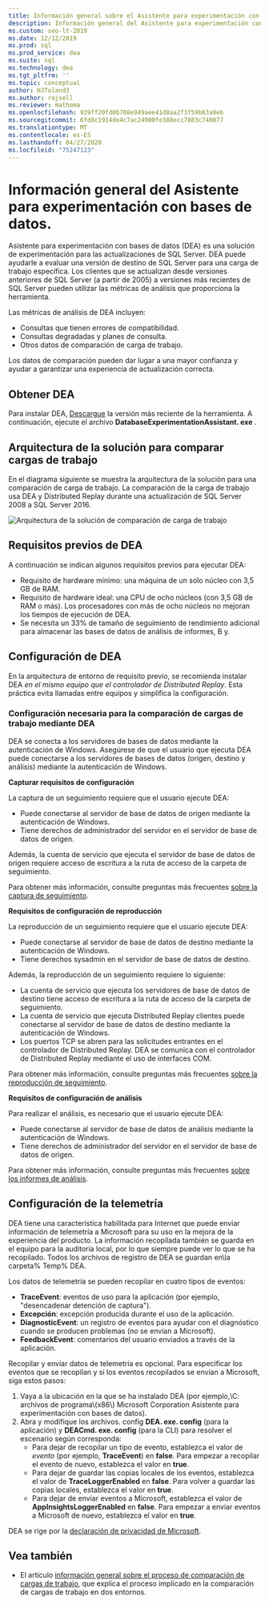 ```yaml
---
title: Información general sobre el Asistente para experimentación con bases de datos
description: Información general del Asistente para experimentación con bases de datos.
ms.custom: seo-lt-2019
ms.date: 12/12/2019
ms.prod: sql
ms.prod_service: dea
ms.suite: sql
ms.technology: dea
ms.tgt_pltfrm: ''
ms.topic: conceptual
author: HJToland3
ms.author: rajsell
ms.reviewer: mathoma
ms.openlocfilehash: 939ff20fd0b708e949aee41d8aa2f3f59b63a9eb
ms.sourcegitcommit: 6fd8c1914de4c7ac24900fe388ecc7883c740077
ms.translationtype: MT
ms.contentlocale: es-ES
ms.lasthandoff: 04/27/2020
ms.locfileid: "75247123"
---
```

# <a name="overview-of-database-experimentation-assistant"></a>Información general del Asistente para experimentación con bases de datos.

Asistente para experimentación con bases de datos (DEA) es una solución de experimentación para las actualizaciones de SQL Server. DEA puede ayudarle a evaluar una versión de destino de SQL Server para una carga de trabajo específica. Los clientes que se actualizan desde versiones anteriores de SQL Server (a partir de 2005) a versiones más recientes de SQL Server pueden utilizar las métricas de análisis que proporciona la herramienta.

Las métricas de análisis de DEA incluyen:

- Consultas que tienen errores de compatibilidad.
- Consultas degradadas y planes de consulta.
- Otros datos de comparación de carga de trabajo.

Los datos de comparación pueden dar lugar a una mayor confianza y ayudar a garantizar una experiencia de actualización correcta.

## <a name="get-dea"></a>Obtener DEA

Para instalar DEA, [Descargue](https://www.microsoft.com/download/details.aspx?id=54090) la versión más reciente de la herramienta. A continuación, ejecute el archivo **DatabaseExperimentationAssistant. exe** .

## <a name="solution-architecture-for-comparing-workloads"></a>Arquitectura de la solución para comparar cargas de trabajo

En el diagrama siguiente se muestra la arquitectura de la solución para una comparación de carga de trabajo. La comparación de la carga de trabajo usa DEA y Distributed Replay durante una actualización de SQL Server 2008 a SQL Server 2016.

![Arquitectura de la solución de comparación de carga de trabajo](./media/database-experimentation-assistant-overview/dea-overview-compare-solution-architecture.png)

## <a name="dea-prerequisites"></a>Requisitos previos de DEA

A continuación se indican algunos requisitos previos para ejecutar DEA:

- Requisito de hardware mínimo: una máquina de un solo núcleo con 3,5 GB de RAM.
- Requisito de hardware ideal: una CPU de ocho núcleos (con 3,5 GB de RAM o más). Los procesadores con más de ocho núcleos no mejoran los tiempos de ejecución de DEA.
- Se necesita un 33% de tamaño de seguimiento de rendimiento adicional para almacenar las bases de datos de análisis de informes, B y.

## <a name="configure-dea"></a>Configuración de DEA

En la arquitectura de entorno de requisito previo, se recomienda instalar DEA *en el mismo equipo que el controlador de Distributed Replay*. Esta práctica evita llamadas entre equipos y simplifica la configuración.

### <a name="required-configuration-for-workload-comparison-using-dea"></a>Configuración necesaria para la comparación de cargas de trabajo mediante DEA

DEA se conecta a los servidores de bases de datos mediante la autenticación de Windows. Asegúrese de que el usuario que ejecuta DEA puede conectarse a los servidores de bases de datos (origen, destino y análisis) mediante la autenticación de Windows.

**Capturar requisitos de configuración**

La captura de un seguimiento requiere que el usuario ejecute DEA:

- Puede conectarse al servidor de base de datos de origen mediante la autenticación de Windows.
- Tiene derechos de administrador del servidor en el servidor de base de datos de origen.

Además, la cuenta de servicio que ejecuta el servidor de base de datos de origen requiere acceso de escritura a la ruta de acceso de la carpeta de seguimiento.

Para obtener más información, consulte preguntas más frecuentes [sobre la captura de seguimiento](database-experimentation-assistant-capture-trace.md#frequently-asked-questions-about-trace-capture).

**Requisitos de configuración de reproducción**

La reproducción de un seguimiento requiere que el usuario ejecute DEA:

- Puede conectarse al servidor de base de datos de destino mediante la autenticación de Windows.
- Tiene derechos sysadmin en el servidor de base de datos de destino.

Además, la reproducción de un seguimiento requiere lo siguiente:

- La cuenta de servicio que ejecuta los servidores de base de datos de destino tiene acceso de escritura a la ruta de acceso de la carpeta de seguimiento.
- La cuenta de servicio que ejecuta Distributed Replay clientes puede conectarse al servidor de base de datos de destino mediante la autenticación de Windows.
- Los puertos TCP se abren para las solicitudes entrantes en el controlador de Distributed Replay. DEA se comunica con el controlador de Distributed Replay mediante el uso de interfaces COM.

Para obtener más información, consulte preguntas más frecuentes [sobre la reproducción de seguimiento](database-experimentation-assistant-replay-trace.md#frequently-asked-questions-about-trace-replay).

**Requisitos de configuración de análisis**

Para realizar el análisis, es necesario que el usuario ejecute DEA:

- Puede conectarse al servidor de base de datos de análisis mediante la autenticación de Windows.
- Tiene derechos de administrador del servidor en el servidor de base de datos de origen.

Para obtener más información, consulte preguntas más frecuentes [sobre los informes de análisis](database-experimentation-assistant-create-report.md#frequently-asked-questions-about-analysis-reports).

## <a name="set-up-telemetry"></a>Configuración de la telemetría

DEA tiene una característica habilitada para Internet que puede enviar información de telemetría a Microsoft para su uso en la mejora de la experiencia del producto. La información recopilada también se guarda en el equipo para la auditoría local, por lo que siempre puede ver lo que se ha recopilado. Todos los archivos de registro de DEA se guardan en\\la carpeta% Temp% DEA.

Los datos de telemetría se pueden recopilar en cuatro tipos de eventos:

- **TraceEvent**: eventos de uso para la aplicación (por ejemplo, "desencadenar detención de captura").
- **Excepción**: excepción producida durante el uso de la aplicación.
- **DiagnosticEvent**: un registro de eventos para ayudar con el diagnóstico cuando se producen problemas (*no* se envían a Microsoft).
- **FeedbackEvent**: comentarios del usuario enviados a través de la aplicación.

Recopilar y enviar datos de telemetría es opcional. Para especificar los eventos que se recopilan y si los eventos recopilados se envían a Microsoft, siga estos pasos:

1. Vaya a la ubicación en la que se ha instalado DEA (por ejemplo,\\C: archivos de programa\\(x86\\) Microsoft Corporation Asistente para experimentación con bases de datos).
2. Abra y modifique los archivos. config **DEA. exe. config** (para la aplicación) y **DEACmd. exe. config** (para la CLI) para resolver el escenario según corresponda:
    - Para dejar de recopilar un tipo de evento, establezca el valor de *evento* (por ejemplo, **TraceEvent**) en **false**. Para empezar a recopilar el evento de nuevo, establezca el valor en **true**.
    - Para dejar de guardar las copias locales de los eventos, establezca el valor de **TraceLoggerEnabled** en **false**. Para volver a guardar las copias locales, establezca el valor en **true**.
    - Para dejar de enviar eventos a Microsoft, establezca el valor de **AppInsightsLoggerEnabled** en **false**. Para empezar a enviar eventos a Microsoft de nuevo, establezca el valor en **true**.

DEA se rige por la [declaración de privacidad de Microsoft](https://aka.ms/dea-privacy).

## <a name="see-also"></a>Vea también

- El artículo [información general sobre el proceso de comparación de cargas de trabajo](database-experimentation-assistant-get-started.md), que explica el proceso implicado en la comparación de cargas de trabajo en dos entornos.

